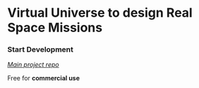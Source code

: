 # Virtual Universe to design Real Space Missions

### **Start Development** 

*[Main project repo](https://github.com/LunCoSim/lunco-sim)*

Free for **commercial use**
